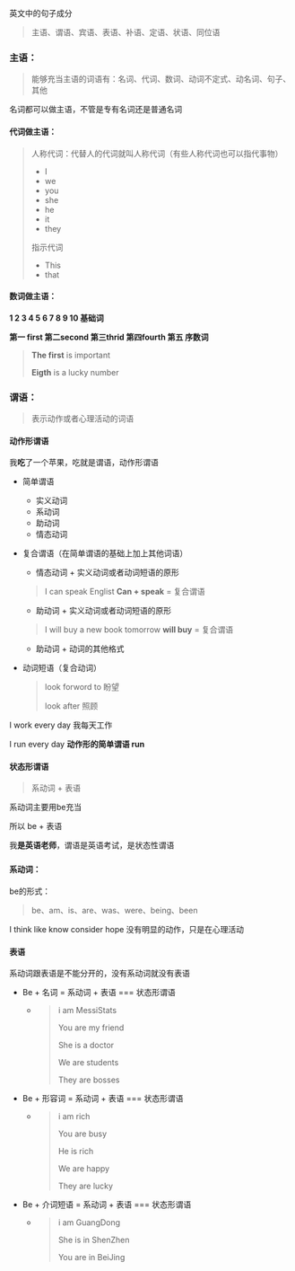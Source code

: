 英文中的句子成分

> 主语、谓语、宾语、表语、补语、定语、状语、同位语



### 主语：

> 能够充当主语的词语有：名词、代词、数词、动词不定式、动名词、句子、其他



名词都可以做主语，不管是专有名词还是普通名词

#### 代词做主语：

> 人称代词：代替人的代词就叫人称代词（有些人称代词也可以指代事物）
>
> * I 
> * we 
> * you
> * she
> * he 
> * it 
> * they
>
> 指示代词
>
> * This
> * that

#### 数词做主语：

**1 2 3 4 5 6 7 8 9 10  基础词**

**第一 first 第二second  第三thrid 第四fourth 第五  序数词**

> **The first** is important 
>
> **Eigth** is a lucky number 



### 谓语：

> 表示动作或者心理活动的词语

#### 动作形谓语

我**吃**了一个苹果，吃就是谓语，动作形谓语

* 简单谓语

  * 实义动词
  * 系动词
  * 助动词
  * 情态动词

* 复合谓语（在简单谓语的基础上加上其他词语）

  * 情态动词 + 实义动词或者动词短语的原形

  > I can speak Englist    **Can + speak**  = 复合谓语

  * 助动词 + 实义动词或者动词短语的原形

  >  I will buy a new book tomorrow  **will buy**  = 复合谓语

  * 助动词 + 动词的其他格式

* 动词短语（复合动词）

  > look forword to 盼望
  >
  > look after 照顾

I work every day 我每天工作 

I run every day  **动作形的简单谓语 run**  

#### 状态形谓语 

> 系动词 + 表语

系动词主要用be充当

所以 be + 表语

我**是英语老师**，谓语是英语考试，是状态性谓语

### 

#### 系动词：

be的形式：

> be、am、is、are、was、were、being、been

I think like know consider hope 没有明显的动作，只是在心理活动

#### 表语

系动词跟表语是不能分开的，没有系动词就没有表语

* Be + 名词 = 系动词 + 表语 === 状态形谓语

  * > i am MessiStats
    >
    > You are my friend
    >
    > She is a doctor
    >
    > We are students
    >
    > They are bosses

* Be + 形容词 = 系动词 + 表语 === 状态形谓语

  * > i am rich 
    >
    > You are busy
    >
    > He is rich 
    >
    > We are happy
    >
    > They are lucky

* Be + 介词短语 = 系动词 + 表语 === 状态形谓语

  * > i am GuangDong 
    >
    > She is in ShenZhen
    >
    > You are in BeiJing 